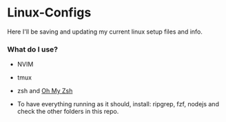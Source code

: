 # Linux-Configs

Here I'll be saving and updating my current linux setup files and info.

### What do I use?

* NVIM

* tmux

* zsh and [Oh My Zsh](https://github.com/ohmyzsh/ohmyzsh)

* To have everything running as it should, install: ripgrep, fzf, nodejs and check the other folders in this repo.
